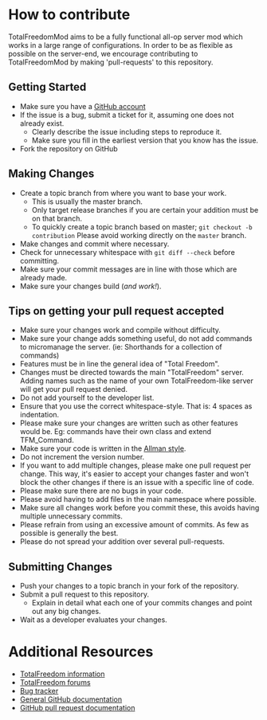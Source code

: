 # How to contribute

TotalFreedomMod aims to be a fully functional all-op server mod which works in
a large range of configurations. In order to be as flexible as possible on the
server-end, we encourage contributing to TotalFreedomMod by making 'pull-requests'
to this repository.

## Getting Started

* Make sure you have a [GitHub account](https://github.com/signup/free)
* If the issue is a bug, submit a ticket for it, assuming one does not already exist.
  * Clearly describe the issue including steps to reproduce it.
  * Make sure you fill in the earliest version that you know has the issue.
* Fork the repository on GitHub

## Making Changes

* Create a topic branch from where you want to base your work.
  * This is usually the master branch.
  * Only target release branches if you are certain your addition must be on that
    branch.
  * To quickly create a topic branch based on master; `git checkout -b contribution`
    Please avoid working directly on the `master` branch.
* Make changes and commit where necessary.
* Check for unnecessary whitespace with `git diff --check` before committing.
* Make sure your commit messages are in line with those which are already made.
* Make sure your changes build (*and work!*).

## Tips on getting your pull request accepted
* Make sure your changes work and compile without difficulty.
* Make sure your change adds something useful, do not add commands to micromanage
  the server. (ie: Shorthands for a collection of commands)
* Features must be in line the general idea of "Total Freedom".
* Changes must be directed towards the main "TotalFreedom" server. Adding names such
  as the name of your own TotalFreedom-like server will get your pull request denied.
* Do not add yourself to the developer list.
* Ensure that you use the correct whitespace-style. That is: 4 spaces as indentation.
* Please make sure your changes are written such as other features would be. Eg: commands
  have their own class and extend TFM_Command.
* Make sure your code is written in the [Allman style](http://en.wikipedia.org/wiki/Indent_style#Allman_style).
* Do not increment the version number.
* If you want to add multiple changes, please make one pull request per change. This
  way, it's easier to accept your changes faster and won't block the other changes if there
  is an issue with a specific line of code.
* Please make sure there are no bugs in your code.
* Please avoid having to add files in the main namespace where possible.
* Make sure all changes work before you commit these, this avoids having multiple
  unnecessary commits.
* Please refrain from using an excessive amount of commits. As few as possible is generally the best.
* Please do not spread your addition over several pull-requests.

## Submitting Changes

* Push your changes to a topic branch in your fork of the repository.
* Submit a pull request to this repository.
  * Explain in detail what each one of your commits changes and point out any big changes.
* Wait as a developer evaluates your changes.

# Additional Resources

* [TotalFreedom information](http://totalfreedom.me)
* [TotalFreedom forums](http://totalfreedom.boards.net)
* [Bug tracker](https://github.com/TotalFreedom/TotalFreedomMod/issues)
* [General GitHub documentation](http://help.github.com/)
* [GitHub pull request documentation](http://help.github.com/send-pull-requests/)
